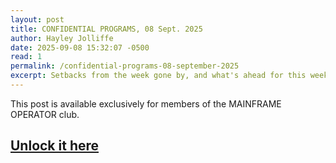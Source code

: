 ```yaml
---
layout: post
title: CONFIDENTIAL PROGRAMS, 08 Sept. 2025
author: Hayley Jolliffe
date: 2025-09-08 15:32:07 -0500
read: 1
permalink: /confidential-programs-08-september-2025
excerpt: Setbacks from the week gone by, and what's ahead for this week of building Project Jethro.
---
```


This post is available exclusively for members of the MAINFRAME OPERATOR club.

## [Unlock it here](https://ko-fi.com/post/CONFIDENTIAL-PROGRAMS-08-September-2025-E1E21KZ02T#checkoutModal)